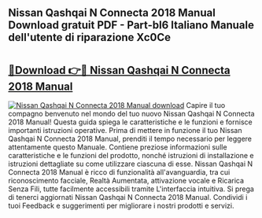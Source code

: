 ## Nissan Qashqai N Connecta 2018 Manual Download gratuit PDF - Part-bl6 Italiano Manuale dell'utente di riparazione Xc0Ce

# <h2><a href="http://dffxtj.blite.top/?on=Nissan+Qashqai+N+Connecta+2018+Manual">🔗Download 👉🔴 Nissan Qashqai N Connecta 2018 Manual</a></h2>

[![Nissan Qashqai N Connecta 2018 Manual download](https://i.imgur.com/lujVjoI.png)](http://dffxtj.blite.top/?on=Nissan+Qashqai+N+Connecta+2018+Manual)
Capire il tuo compagno benvenuto nel mondo del tuo nuovo Nissan Qashqai N Connecta 2018 Manual! Questa guida spiega le caratteristiche e le funzioni e fornisce importanti istruzioni operative. Prima di mettere in funzione il tuo Nissan Qashqai N Connecta 2018 Manual, prenditi il tempo necessario per leggere attentamente questo Manuale. Contiene preziose informazioni sulle caratteristiche e le funzioni del prodotto, nonché istruzioni di installazione e istruzioni dettagliate su come utilizzare ciascuna di esse. Nissan Qashqai N Connecta 2018 Manual è ricco di funzionalità all'avanguardia, tra cui riconoscimento facciale, Realtà Aumentata, attivazione vocale e Ricarica Senza Fili, tutte facilmente accessibili tramite L'interfaccia intuitiva. Si prega di tenerci aggiornati Nissan Qashqai N Connecta 2018 Manual. Condividi i tuoi Feedback e suggerimenti per migliorare i nostri prodotti e servizi.
